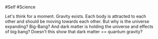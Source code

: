 #Self #Science 

Let's think for a moment. Gravity exists. Each body is attracted to each other and should be moving towards each other. But why is the universe expanding? Big-Bang? And dark matter is holding the universe and effects of big bang? Doesn't this show that dark matter == quantum gravity?